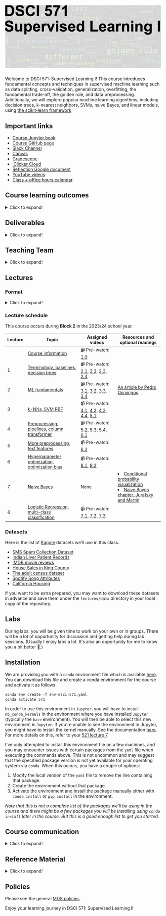 # ![](lectures/img/571_banner.png)

Welcome to DSCI 571: Supervised Learning I! This course introduces fundamental concepts and techniques in supervised machine learning such as data splitting, cross-validation, generalization, overfitting, the fundamental trade-off, the golden rule, and data preprocessing. Additionally, we will explore popular machine learning algorithms, including decision trees, $k$-nearest neighbors, SVMs, naive Bayes, and linear models, using [the scikit-learn framework](https://scikit-learn.org/stable/).

## Important links 

- [Course Jupyter book](https://pages.github.ubc.ca/mds-2023-24/DSCI_571_sup-learn-1_students/README.html)
- [Course GitHub page](https://github.ubc.ca/MDS-2023-24/DSCI_571_sup-learn-1_students)
- [Slack Channel](https://ubc-mds.slack.com/messages/571_sup-learn-1)
- [Canvas](https://canvas.ubc.ca/courses/123600)
- [Gradescope](https://www.gradescope.ca/courses/11554)
- [iClicker Cloud](https://join.iclicker.com/DAZZ)
- [Reflection Google document](https://docs.google.com/document/d/109zUOV_j3Q12rnKFWWg7JXeCmqXKoWVtioSvEGyDuVw/edit?usp=sharing)
- [YouTube videos](https://www.youtube.com/playlist?list=PLHofvQE1VlGtZoAULxcHb7lOsMved0CuM)
- [Class + office hours calendar](https://ubc-mds.github.io/calendar/)

## Course learning outcomes    

<details>
  <summary>Click to expand!</summary>

By the end of this course, you will be able to:

- Describe supervised learning and its suitability for various tasks.
- Explain key machine learning concepts such as classification, regression, overfitting, and the trade-off in model complexity.
- Identify appropriate data preprocessing techniques for specific scenarios, provide reasons for their selection, and integrate them into machine learning pipelines.
- Develop an intuitive understanding of common machine learning algorithms.
- Build end-to-end supervised machine learning pipelines using Python and scikit-learn on real-world datasets.

</details>

## Deliverables

<details>
  <summary>Click to expand!</summary>
    
The following deliverables will determine your course grade:

| Assessment       | Weight  | Where to submit|
| :---:            | :---:   |:---:  | 
| Lab Assignment 1 | 12%     | [Gradescope](https://www.gradescope.ca/courses/11554) |
| Lab Assignment 2 | 12%     | [Gradescope](https://www.gradescope.ca/courses/11554) |
| Lab Assignment 3 | 12%     | [Gradescope](https://www.gradescope.ca/courses/11554) |
| Lab Assignment 4 | 12%     | [Gradescope](https://www.gradescope.ca/courses/11554) |
| iClicker participation     | 2%      | [iClicker Cloud](https://join.iclicker.com/DAZZ) | 
| Quiz 1           | 25%     | [Canvas](https://canvas.ubc.ca/courses/123600)     |
| Quiz 2           | 25%     | [Canvas](https://canvas.ubc.ca/courses/123600)     |

See [Calendar](https://ubc-mds.github.io/calendar/) for the due dates. 
</details>

## Teaching Team
<details>
  <summary>Click to expand!</summary>

    
| Role           | Name             | 
| ---------------- | -------------- |
| Lecture Instructor | Varada Kolhatkar |
| Lab Instructor     | Varada Kolhatkar |
| Teaching Assistant | Armin Saadat Boroujeni |
| Teaching Assistant | Daniel Ramandi |
| Teaching Assistant | Faeze Keshavarz  |
| Teaching Assistant | Md Shahriar Rahim Siddiqui|
| Teaching Assistant | Negar Sadrzadeh|
| Teaching Assistant | Prajeet Bajpai |
    
</details>
   
## Lectures 

### Format
<details>
  <summary>Click to expand!</summary>

This course follows a semi-flipped classroom format, where you will watch pre-recorded videos before class. In-class sessions will focus on demos, iClicker questions, Q&A, discussions, and worksheets. It's optional but highly recommended to download the appropriate datasets provided below and put them under your local `lectures/data` directory, and run the lecture Jupyter notebooks on your own and experiment with the code. 

</details>

### Lecture schedule

This course occurs during **Block 2** in the 2023/24 school year.


| Lecture  | Topic  | Assigned videos | Resources and optional readings |
|-------|------------|-----------|-----------|
|      | [Course information](lectures/00_course-information.ipynb) |  📹 Pre-watch: [1.0](https://youtu.be/-1hTcS5ZE4w) | |
|   1   | [Terminology, baselines, decision trees](lectures/01_terminology-baselines-decision-trees.ipynb) | 📹 Pre-watch: [2.1](https://youtu.be/YNT8n4cXu4A), [2.2](https://youtu.be/6eT5cLL-2Vc), [2.3](https://youtu.be/Hcf19Ij35rA), [2.4](https://youtu.be/KEtsfXn4w2E) | |
|   2   | [ML fundamentals](lectures/02_ml-fundamentals.ipynb) | 📹 Pre-watch: [3.1](https://youtu.be/iS2hsRRlc2M), [3.2](https://youtu.be/h2AEobwcUQw), [3.3](https://youtu.be/4cv8VYonepA), [3.4](https://youtu.be/Ihay8yE5KTI) | [An article by Pedro Domingos](https://homes.cs.washington.edu/~pedrod/papers/cacm12.pdf) |
|   3   | [$k$-NNs, SVM RBF]() | 📹 Pre-watch: [4.1](https://youtu.be/hCa3EXEUmQk), [4.2](https://youtu.be/bENDqXKJLmg), [4.3](https://youtu.be/IRGbqi5S9gQ), [4.4](https://youtu.be/ic_zqOhi020), [5.1](https://youtu.be/xx9HlmzORRk) | | 
|   4   | [Preprocessing, pipelines, column transformer]() |  📹 Pre-watch: [5.2](https://youtu.be/G2IXbVzKlt8), [5.3](https://youtu.be/nWTce7WJSd4), [5.4](https://youtu.be/2mJ9rAhMMl0), [6.1](https://youtu.be/to2mukSyvLk) | |
|   5   | [More preprocessing, text features]() | 📹 Pre-watch: [6.2](https://youtu.be/hteVvLwrWZ4) |
|   6   | [Hyperparameter optimization, optimization bias]() |  📹 Pre-watch: [8.1](https://youtu.be/lMWdHZSZMk8), [8.2](https://youtu.be/Z9a9XZ0vQv0) |
|   7   | [Naive Bayes]() | None | <li>[Conditional probability visualization](https://setosa.io/ev/conditional-probability/)</li><li>[Naive Bayes chapter, Jurafsky and Martin](https://web.stanford.edu/~jurafsky/slp3/4.pdf)</li> |
|   8   | [Logistic Regression, multi-class classification]() | 📹 Pre-watch: [7.1](https://youtu.be/HXd1U2q4VFA), [7.2](https://youtu.be/56L5z_t22qE), [7.3](https://youtu.be/_OAK5KiGLg0) | |

### Datasets
Here is the list of [Kaggle](https://www.kaggle.com/) datasets we'll use in this class. 
- [SMS Spam Collection Dataset](https://www.kaggle.com/uciml/sms-spam-collection-dataset)
- [Indian Liver Patient Records](https://www.kaggle.com/uciml/indian-liver-patient-records)
- [IMDB movie reviews](https://www.kaggle.com/utathya/imdb-review-dataset)
- [House Sales in King County](https://www.kaggle.com/harlfoxem/housesalesprediction)
- [The adult census dataset](https://www.kaggle.com/uciml/adult-census-income#)
- [Spotify Song Attributes](https://www.kaggle.com/geomack/spotifyclassification/home)
- [California Housing](https://www.kaggle.com/harrywang/housing?select=housing.csv)

If you want to be extra prepared, you may want to download these datasets in advance and save them under the `lectures/data` directory in your local copy of the repository. 

## Labs 
During labs, you will be given time to work on your own or in groups. There will be a lot of opportunity for discussion and getting help during lab sessions. (Usually I enjoy labs a lot. It's also an opportunity for me to know you a bit better 🙂.) 


## Installation
 
We are providing you with a `conda` environment file which is available [here](env-dsci-571.yaml). You can download this file and create a conda environment for the course and activate it as follows. 

```
conda env create -f env-dsci-571.yaml
conda activate 571
```

In order to use this environment in `Jupyter`, you will have to install `nb_conda_kernels` in the environment where you have installed `Jupyter` (typically the `base` environment). You will then be able to select this new environment in `Jupyter`. If you're unable to see the environment in Jupyter, you might have to install the kernel manually. See the documentation [here](https://ipython.readthedocs.io/en/stable/install/kernel_install.html). For more details on this, refer to your [521 lecture 7](https://pages.github.ubc.ca/MDS-2023-24/DSCI_521_platforms-dsci_students/lectures/7-virtual-environments.html#).

I've only attempted to install this environment file on a few machines, and you may encounter issues with certain packages from the `yaml` file when executing the commands above. This is not uncommon and may suggest that the specified package version is not yet available for your operating system via `conda`. When this occurs, you have a couple of options:

1. Modify the local version of the `yaml` file to remove the line containing that package.
2. Create the environment without that package. 
3. Activate the environment and install the package manually either with `conda install` or `pip install` in the environment.   

_Note that this is not a complete list of the packages we'll be using in the course and there might be a few packages you will be installing using `conda install` later in the course. But this is a good enough list to get you started._ 

## Course communication
<details>
  <summary>Click to expand!</summary>

We are all here to support your learning and success in the course and the program. Here's how our communication will work during the course.

### Clarifications on the lecture notes or lab questions

If there is any clarification on the lecture material or lab questions, I'll open an issue in the [course repository](https://github.ubc.ca/MDS-2023-24/DSCI_571_sup-learn-1_students) and tag you. I will also post a Slack message and tag you. **It is your responsibility to read the messages whenever you are tagged.** (I know that there are too many things for you to keep track of. You do not have to read all the messages but please make sure to carefully read the messages whenever you are tagged.) 

### Questions on lecture material or labs

If you have questions about the lecture material or lab questions please post them on the course Slack channel rather than direct messaging me or the TAs. Here are the advantages of doing so: 
- You'll get a quicker response. 
- Your classmates will benefit from the discussion. 

When you ask your question on the course channel, please avoid tagging the instructor unless it's specific for the instructor (e.g., if you notice some mistake in the lecture notes). If you tag a specific person, other teaching team members or your colleagues are discouraged to respond. This decreases the response rate on the channel. 

Please use some consistent convention when you ask questions on Slack to facilitate easy search for others or future you. For example, if you want to ask a question on Exercise 3.2 from Lab 1, start your post with the label `lab1-ex2.3`. Or if you have a question on lecture 2 material, start your post with the label `lecture2`. Once the question is answered/solved, you can add "(solved)" tag before the label (e.g., (solved) `lab1-ex2.3`. Do not delete your post even if you figure out the answer on your own. The question and the discussion can still be beneficial to others.  

### Questions related to grading

If you have concerns related to grading:

1. First, ensure that you have thoroughly reviewed your response, our solution key, and any TA feedback.
2. Verify that your concerns align with our 'Reasonable grading concerns' policy, which you can read [here](https://ubc-mds.github.io/policies/).

If you believe your concerns are valid:
- For assignments: Submit a regrade request on Gradescope.
- For quizzes: Directly message the TA responsible for grading that question. (I will inform you on Slack who has graded what after grades are returned.)
- If you cannot resolve the issue with the TA, send a Slack message to the instructor, including the relevant TA in the conversation.

### Questions related to your personal situation or talking about sensitive information
 
I am open to having a conversation with you. If you'd like to discuss any sensitive matters, please send me a direct message on Slack (and mention/tag me) instead of posting it in the course channel. It may take some time for me to respond, but I'll make every effort to reply as promptly as I can. If I cannot address your issue directly, I can at least direct you to the appropriate person who may be able to assist you. 
</details>

## Reference Material
<details>
  <summary>Click to expand!</summary>
    
### Books
* [A Course in Machine Learning (CIML)](http://ciml.info/) by Hal Daumé III (also relevant for DSCI 572, 573, 575, 563)
* Introduction to Machine Learning with Python: A Guide for Data Scientists by Andreas C. Mueller and Sarah Guido.
* [An Introduction to Statistical
Learning](https://hastie.su.domains/ISLR2/ISLRv2_website.pdf)
* [The Elements of Statistical Learning (ESL)](https://web.stanford.edu/~hastie/Papers/ESLII.pdf)
* [Data Mining: Practical Machine Learning Tools and Techniques (PMLTT)](https://www.wi.hs-wismar.de/~cleve/vorl/projects/dm/ss13/HierarClustern/Literatur/WittenFrank-DM-3rd.pdf)
* Artificial intelligence: A Modern Approach by Russell, Stuart and Peter Norvig.
* [Artificial Intelligence 2E: Foundations of Computational Agents](https://artint.info/2e/html/ArtInt2e.htm) (2017) by David Poole and Alan Mackworth (of UBC!).

### Online courses

* [CPSC 330](https://github.com/UBC-CS/cpsc330)<br>
I'm currently teaching an undergrad course on applied machine learning. Unlike DSCI 571, CPSC 330 is a semester-long course but there is a lot of overlap and sharing of notes between these courses.
* [Machine Learning Crash Course](https://developers.google.com/machine-learning/crash-course/ml-intro)
* [Mike's CPSC 340](https://ubc-cs.github.io/cpsc340/)
* [Machine Learning](https://www.coursera.org/learn/machine-learning) (Andrew Ng's famous Coursera course)
* [Foundations of Machine Learning](https://bloomberg.github.io/foml/#home) online course from Bloomberg.
* [Machine Learning Exercises In Python, Part 1](http://www.johnwittenauer.net/machine-learning-exercises-in-python-part-1/) (translation of Andrew Ng's course to Python, also relevant for DSCI 561, 572, 563)

### Misc

* [A Visual Introduction to Machine Learning (Part 1)](http://www.r2d3.us/visual-intro-to-machine-learning-part-1/)
* [A Few Useful Things to Know About Machine Learning](https://homes.cs.washington.edu/~pedrod/papers/cacm12.pdf) (an article by Pedro Domingos)
* [Metacademy](https://metacademy.org/) (sort of like a concept map for machine learning, with suggested resources)
* [Machine Learning
  101](https://docs.google.com/presentation/d/1kSuQyW5DTnkVaZEjGYCkfOxvzCqGEFzWBy4e9Uedd9k/present?slide=id.g168a3288f7_0_58)
  (slides by Jason Mayes, engineer at Google)
    
</details>     

## Policies

Please see the general [MDS policies](https://ubc-mds.github.io/policies/).

Enjoy your learning journey in DSCI 571: Supervised Learning I!